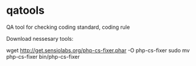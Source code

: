 # qatools
QA tool for checking coding standard, coding rule

Download nessesary tools:

wget http://get.sensiolabs.org/php-cs-fixer.phar -O php-cs-fixer
sudo mv php-cs-fixer bin/php-cs-fixer
